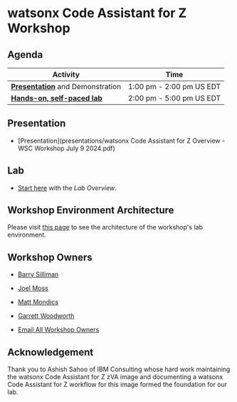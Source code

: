 # watsonx Code Assistant for Z Workshop

## Agenda

| Activity       | Time     | 
| ---                  | ---           |
| [**Presentation**](#presentation) and Demonstration             | 1:00 pm - 2:00 pm US EDT   |
| [**Hands-on, self-paced lab**](#lab)           | 2:00 pm - 5:00 pm US EDT      |

## Presentation

* [Presentation](presentations/watsonx Code Assistant for Z Overview - WSC Workshop July 9 2024.pdf)

## Lab

* [Start here](labs/overview.md) with the *Lab Overview*.

## Workshop Environment Architecture

Please visit [this page](workshop-architecture.md) to see the architecture of the workshop's lab environment.

## Workshop Owners

* [Barry Silliman](mailto:silliman@us.ibm.com)
* [Joel Moss](mailto:jmoss@us.ibm.com)
* [Matt Mondics](mailto:matt.mondics@ibm.com)
* [Garrett Woodworth](mailto:garrett.lee.woodworth@ibm.com)

* [Email All Workshop Owners](mailto:silliman@us.ibm.com,jmoss@us.ibm.com,matt.mondics@ibm.com,garrett.lee.woodworth@ibm.com)

## Acknowledgement

Thank you to Ashish Sahoo of IBM Consulting whose hard work maintaining the watsonx Code Assistant for Z zVA image and documenting a watsonx Code Assistant for Z workflow for this image formed the foundation for our lab.